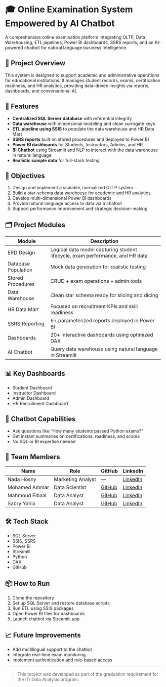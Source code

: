 # 🎓 Online Examination System Empowered by AI Chatbot

A comprehensive online examination platform integrating OLTP, Data Warehousing, ETL pipelines, Power BI dashboards, SSRS reports, and an AI-powered chatbot for natural language business intelligence.

## 📌 Project Overview

This system is designed to support academic and administrative operations for educational institutions. It manages student records, exams, certification readiness, and HR analytics, providing data-driven insights via reports, dashboards, and conversational AI.

## 🚀 Features

- **Centralized SQL Server database** with referential integrity
- **Data warehouse** with dimensional modeling and clean surrogate keys
- **ETL pipeline using SSIS** to populate the data warehouse and HR Data Mart
- **SSRS reports** built on stored procedures and deployed to Power BI
- **Power BI dashboards** for Students, Instructors, Admins, and HR
- **BI Chatbot** using Streamlit and NLP to interact with the data warehouse in natural language
- **Realistic sample data** for full-stack testing

## 🧠 Objectives

1. Design and implement a scalable, normalized OLTP system
2. Build a star-schema data warehouse for academic and HR analytics
3. Develop multi-dimensional Power BI dashboards
4. Provide natural language access to data via a chatbot
5. Support performance improvement and strategic decision-making

## 🗂️ Project Modules

| Module              | Description                                                                 |
|---------------------|-----------------------------------------------------------------------------|
| ERD Design          | Logical data model capturing student lifecycle, exam performance, and HR data |
| Database Population | Mock data generation for realistic testing                                  |
| Stored Procedures   | CRUD + exam operations + admin tools                                        |
| Data Warehouse      | Clean star schema ready for slicing and dicing                              |
| HR Data Mart        | Focused on recruitment KPIs and skill readiness                             |
| SSRS Reporting      | 6+ parameterized reports deployed in Power BI                               |
| Dashboards          | 20+ interactive dashboards using optimized DAX                              |
| AI Chatbot          | Query data warehouse using natural language in Streamlit                    |

## 📊 Key Dashboards

- Student Dashboard
- Instructor Dashboard
- Admin Dashboard
- HR Recruitment Dashboard

## 🤖 Chatbot Capabilities

- Ask questions like “How many students passed Python exams?”
- Get instant summaries on certifications, readiness, and scores
- No SQL or BI expertise needed

## 👥 Team Members

| Name                     | Role               | GitHub                                | LinkedIn                                         |
|--------------------------|--------------------|----------------------------------------|--------------------------------------------------|
| Nada Hosny               | Marketing Analyst  | —                                      | [LinkedIn](https://www.linkedin.com/in/nada-hosny/) |
| Mohamed Ammar           | Data Scientist     | [GitHub](https://github.com/MohamedAmmarAI) | [LinkedIn](http://www.linkedin.com/in/mohamed-ammar1) |
| Mahmoud Elbaal          | Data Analyst       | [GitHub](https://github.com/MahmoudElbaal) | [LinkedIn](https://www.linkedin.com/in/mahmoudelbaal) |
| Sabry Yahia             | Data Analyst       | [GitHub](https://github.com/SabryYahia) | [LinkedIn](https://www.linkedin.com/in/sabry-yahia-0b76102b3/) |

## 🛠️ Tech Stack

- SQL Server
- SSIS, SSRS
- Power BI
- Streamlit
- Python
- DAX
- GitHub

## 📦 How to Run

1. Clone the repository
2. Set up SQL Server and restore database scripts
3. Run ETL using SSIS packages
4. Open Power BI files for dashboards
5. Launch chatbot via Streamlit app

## 📈 Future Improvements

- Add multilingual support to the chatbot
- Integrate real-time exam monitoring
- Implement authentication and role-based access

---

> This project was developed as part of the graduation requirement for the ITI Data Analysis program.
